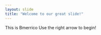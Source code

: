```yaml
---
layout: slide
title: "Welcome to our great slide!"
---
```

This is Bmerrico
Use the right arrow to begin!
